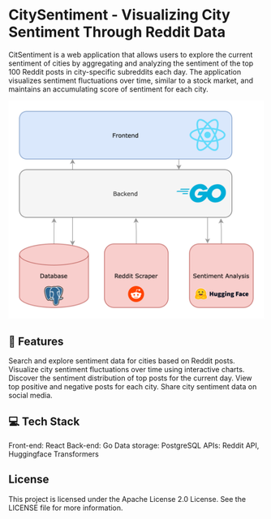 # CitySentiment - Visualizing City Sentiment Through Reddit Data

CitSentiment is a web application that allows users to explore the current sentiment of cities by aggregating and analyzing the sentiment of the top 100 Reddit posts in city-specific subreddits each day. The application visualizes sentiment fluctuations over time, similar to a stock market, and maintains an accumulating score of sentiment for each city.

<img src="assets/citymetrics.png"/>

## 🚀 Features
Search and explore sentiment data for cities based on Reddit posts.
Visualize city sentiment fluctuations over time using interactive charts.
Discover the sentiment distribution of top posts for the current day.
View top positive and negative posts for each city.
Share city sentiment data on social media.

## 💻 Tech Stack
Front-end: React
Back-end: Go
Data storage: PostgreSQL
APIs: Reddit API, Huggingface Transformers

## License 
This project is licensed under the Apache License 2.0 License. See the LICENSE file for more information.

